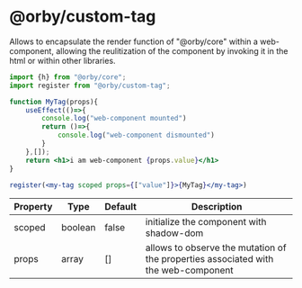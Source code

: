 # @orby/custom-tag

Allows to encapsulate the render function of "@orby/core" within a web-component, allowing the reulitization of the component by invoking it in the html or within other libraries.

```jsx
import {h} from "@orby/core";
import register from "@orby/custom-tag";

function MyTag(props){
    useEffect(()=>{
        console.log("web-component mounted")
        return ()=>{
            console.log("web-component dismounted")
        }
    },[]);
    return <h1>i am web-component {props.value}</h1>
}

register(<my-tag scoped props={["value"]}>{MyTag}</my-tag>)
```

|Property|Type|Default|Description|
|--------|----|-------|-----------|
| scoped | boolean | false | initialize the component with shadow-dom |
| props  | array | []  | allows to observe the mutation of the properties associated with the web-component |

